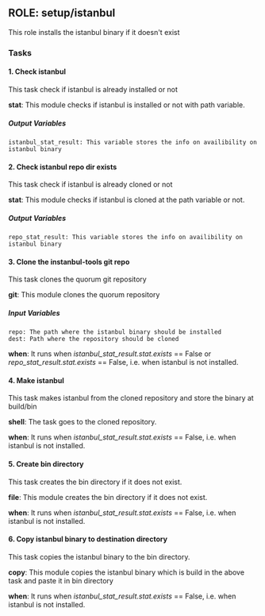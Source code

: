 ## ROLE: setup/istanbul
This role installs the istanbul binary if it doesn't exist

### Tasks

#### 1. Check istanbul
This task check if istanbul is already installed or not

**stat**: This module checks if istanbul is installed or not with path variable.

##### Output Variables
    istanbul_stat_result: This variable stores the info on availibility on istanbul binary

#### 2. Check istanbul repo dir exists
This task check if istanbul is already cloned or not

**stat**: This module checks if istanbul is cloned at the path variable or not.

##### Output Variables
    repo_stat_result: This variable stores the info on availibility on istanbul binary


#### 3. Clone the instanbul-tools git repo
This task clones the quorum git repository

**git**: This module clones the quorum repository

##### Input Variables
    repo: The path where the istanbul binary should be installed
    dest: Path where the repository should be cloned

**when**: It runs when *istanbul_stat_result.stat.exists* == False or *repo_stat_result.stat.exists* == False, i.e. when istanbul is not installed.

#### 4. Make istanbul
This task makes istanbul from the cloned repository and store the binary at build/bin

**shell**: The task goes to the cloned repository.

**when**: It runs when *istanbul_stat_result.stat.exists* == False, i.e. when istanbul is not installed.

#### 5. Create bin directory
This task creates the bin directory if it does not exist.

**file**: This module creates the bin directory if it does not exist.

**when**: It runs when *istanbul_stat_result.stat.exists* == False, i.e. when istanbul is not installed.

#### 6. Copy istanbul binary to destination directory
This task copies the istanbul binary to the bin directory.

**copy**: This module copies the istanbul binary which is build in the above task and paste it in bin directory

**when**: It runs when *istanbul_stat_result.stat.exists* == False, i.e. when istanbul is not installed.
